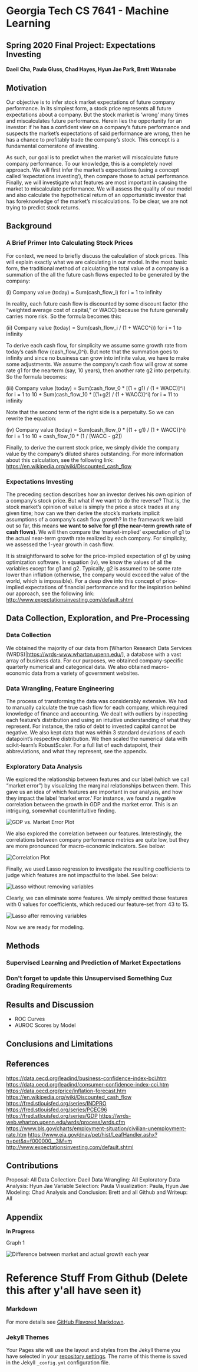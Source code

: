 # Georgia Tech CS 7641 - Machine Learning
## Spring 2020 Final Project: Expectations Investing
#### Daeil Cha, Paula Gluss, Chad Hayes, Hyun Jae Park, Brett Watanabe


## Motivation
Our objective is to infer stock market expectations of future company performance. In its simplest form, a stock price represents all future expectations about a company. But the stock market is ‘wrong’ many times and miscalculates future performance. Herein lies the opportunity for an investor: if he has a confident view on a company’s future performance and suspects the market’s expectations of said performance are wrong, then he has a chance to profitably trade the company’s stock. This concept is a fundamental cornerstone of investing.

As such, our goal is to predict when the market will miscalculate future company performance. To our knowledge, this is a completely novel approach. We will first infer the market’s expectations (using a concept called ‘expectations investing’), then compare those to actual performance. Finally, we will investigate what features are most important in causing the market to miscalculate performance. We will assess the quality of our model and also calculate the hypothetical return of an opportunistic investor that has foreknowledge of the market’s miscalculations. To be clear, we are not trying to predict stock returns.


## Background

### A Brief Primer Into Calculating Stock Prices
For context, we need to briefly discuss the calculation of stock prices. This will explain exactly what we are calculating in our model. In the most basic form, the traditional method of calculating the total value of a company is a summation of the all the future cash flows expected to be generated by the company:

(i) Company value (today) = Sum(cash_flow_i) for i = 1 to infinity

In reality, each future cash flow is discounted by some discount factor (the “weighted average cost of capital,” or WACC) because the future generally carries more risk. So the formula becomes this:

(ii) Company value (today) = Sum(cash_flow_i / (1 + WACC^i)) for i = 1 to infinity

To derive each cash flow, for simplicity we assume some growth rate from today’s cash flow (cash_flow_0^i). But note that the summation goes to infinity and since no business can grow into infinite value, we have to make some adjustments. We assume the company’s cash flow will grow at some rate g1 for the nearterm (say, 10 years), then another rate g2 into perpetuity. So the formula becomes:

(iii) Company value (today)  = Sum(cash_flow_0 * \[(1 + g1) / (1 + WACC)\]^i) for i = 1 to 10 + Sum(cash_flow_10 * \[(1+g2) / (1 + WACC)\]^i) for i = 11 to infinity

Note that the second term of the right side is a perpetuity. So we can rewrite the equation:

(iv) Company value (today)  = Sum(cash_flow_0 * \[(1 + g1) / (1 + WACC)\]^i) for i = 1 to 10 + cash_flow_10 * (1 / \[WACC - g2\])

Finally, to derive the current stock price, we simply divide the company value by the company’s diluted shares outstanding. For more information about this calculation, see the following link: https://en.wikipedia.org/wiki/Discounted_cash_flow

### Expectations Investing
The preceding section describes how an investor derives his own opinion of a company’s stock price. But what if we want to do the reverse? That is, the stock market’s opinion of value is simply the price a stock trades at any given time; how can we then derive the stock’s markets implicit assumptions of a company’s cash flow growth? In the framework we laid out so far, this means **we want to solve for g1 (the near-term growth rate of cash flows)**. We will then compare the ‘market-implied’ expectation of g1 to the actual near-term growth rate realized by each company. For simplicity, we assessed the 1-year growth in cash flow. 

It is straightforward to solve for the price-implied expectation of g1 by using optimization software. In equation (iv), we know the values of all the variables except for g1 and g2. Typically, g2 is assumed to be some rate lower than inflation (otherwise, the company would exceed the value of the world, which is impossible). For a deep dive into this concept of price-implied expectations of financial performance and for the inspiration behind our approach, see the following link: http://www.expectationsinvesting.com/default.shtml


## Data Collection, Exploration, and Pre-Processing

### Data Collection
We obtained the majority of our data from [Wharton Research Data Services (WRDS)|https://wrds-www.wharton.upenn.edu/], a database with a vast array of business data. For our purposes, we obtained company-specific quarterly numerical and categorical data. We also obtained macro-economic data from a variety of government websites. 

### Data Wrangling, Feature Engineering
The process of transforming the data was considerably extensive. We had to manually calculate the true cash flow for each company, which required knowledge of finance and accounting. We dealt with outliers by inspecting each feature’s distribution and using an intuitive understanding of what they represent. For instance, the ratio of debt to invested capital cannot be negative. We also kept data that was within 3 standard deviations of each datapoint’s respective distribution. We then scaled the numerical data with scikit-learn’s RobustScaler. For a full list of each datapoint, their abbreviations, and what they represent, see the appendix. 

### Exploratory Data Analysis
We explored the relationship between features and our label (which we call “market error”) by visualizing the marginal relationships between them. This gave us an idea of which features are important in our analysis, and how they impact the label ‘market error.’ For instance, we found a negative correlation between the growth in GDP and the market error. This is an intriguing, somewhat counterintuitive finding.

![GDP vs. Market Error Plot](/plots/gdp_vs_market_error.png)

We also explored the correlation between our features. Interestingly, the correlations between company performance metrics are quite low, but they are more pronounced for macro-economic indicators. See below:

![Correlation Plot](/plots/correlation.png)

Finally, we used Lasso regression to investigate the resulting coefficients to judge which features are not impactful to the label. See below:

![Lasso without removing variables](/plots/lasso_before.png)

Clearly, we can eliminate some features. We simply omitted those features with 0 values for coefficients, which reduced our feature-set from 43 to 15.

![Lasso after removing variables](/plots/lasso_after.png)

Now we are ready for modeling.

## Methods

### Supervised Learning and Prediction of Market Expectations

### **Don't forget to update this** Unsupervised Something Cuz Grading Requirements


## Results and Discussion
- ROC Curves
- AUROC Scores by Model

## Conclusions and Limitations

## References

https://data.oecd.org/leadind/business-confidence-index-bci.htm
https://data.oecd.org/leadind/consumer-confidence-index-cci.htm
https://data.oecd.org/price/inflation-forecast.htm
https://en.wikipedia.org/wiki/Discounted_cash_flow
https://fred.stlouisfed.org/series/INDPRO
https://fred.stlouisfed.org/series/PCEC96
https://fred.stlouisfed.org/series/GDP
https://wrds-web.wharton.upenn.edu/wrds/process/wrds.cfm
https://www.bls.gov/charts/employment-situation/civilian-unemployment-rate.htm
https://www.eia.gov/dnav/pet/hist/LeafHandler.ashx?n=pet&s=f000000__3&f=m
http://www.expectationsinvesting.com/default.shtml

## Contributions
Proposal: All
Data Collection: Daeil
Data Wrangling: All
Exploratory Data Analysis: Hyun Jae
Variable Selection: Paula
Visualization: Paula, Hyun Jae
Modeling: Chad
Analysis and Conclusion: Brett and all
Github and Writeup: All

## Appendix

**In Progress**

Graph 1

![Difference between market and actual growth each year](plots/market_vs_actual_growth.png) 



# Reference Stuff From Github (Delete this after y'all have seen it)

### Markdown

For more details see [GitHub Flavored Markdown](https://guides.github.com/features/mastering-markdown/).

### Jekyll Themes

Your Pages site will use the layout and styles from the Jekyll theme you have selected in your [repository settings](https://github.com/bkwatanabe/expectationsinvesting.github.io/settings). The name of this theme is saved in the Jekyll `_config.yml` configuration file.
